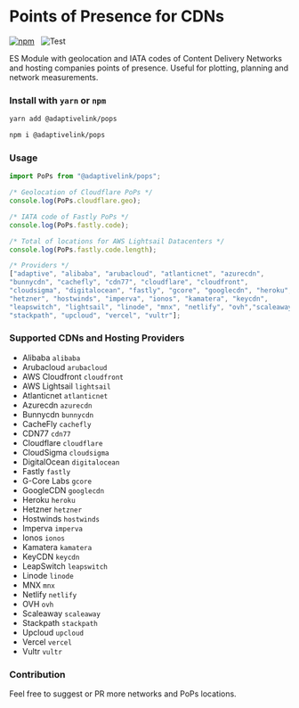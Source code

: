 # Points of Presence for CDNs


[![npm](https://img.shields.io/npm/v/@adaptivelink/pops.svg)](https://www.npmjs.com/package/@adaptivelink/pops) &nbsp; ![Test](https://github.com/adaptive/pops/workflows/Test/badge.svg?branch=main)

ES Module with geolocation and IATA codes of Content Delivery Networks and hosting companies  points of presence. Useful for plotting, planning and network measurements.

### Install with `yarn` or `npm`

```bash
yarn add @adaptivelink/pops
```

```bash
npm i @adaptivelink/pops
```

### Usage

```javascript
import PoPs from "@adaptivelink/pops";

/* Geolocation of Cloudflare PoPs */
console.log(PoPs.cloudflare.geo);

/* IATA code of Fastly PoPs */
console.log(PoPs.fastly.code);

/* Total of locations for AWS Lightsail Datacenters */
console.log(PoPs.fastly.code.length);

/* Providers */
["adaptive", "alibaba", "arubacloud", "atlanticnet", "azurecdn",
"bunnycdn", "cachefly", "cdn77", "cloudflare", "cloudfront",
"cloudsigma", "digitalocean", "fastly", "gcore", "googlecdn", "heroku",
"hetzner", "hostwinds", "imperva", "ionos", "kamatera", "keycdn",
"leapswitch", "lightsail", "linode", "mnx", "netlify", "ovh","scaleaway",
"stackpath", "upcloud", "vercel", "vultr"];
```

### Supported CDNs and Hosting Providers

*   Alibaba ```alibaba```
*   Arubacloud ```arubacloud```
*   AWS Cloudfront ```cloudfront```
*   AWS Lightsail ```lightsail```
*   Atlanticnet ```atlanticnet```
*   Azurecdn ```azurecdn```
*   Bunnycdn ```bunnycdn```
*   CacheFly ```cachefly```
*   CDN77 ```cdn77```
*   Cloudflare ```cloudflare```
*   CloudSigma ```cloudsigma```
*   DigitalOcean ```digitalocean```
*   Fastly ```fastly```
*   G-Core Labs ```gcore```
*   GoogleCDN ```googlecdn```
*   Heroku ```heroku```
*   Hetzner ```hetzner```
*   Hostwinds ```hostwinds```
*   Imperva ```imperva```
*   Ionos ```ionos```
*   Kamatera ```kamatera```
*   KeyCDN ```keycdn```
*   LeapSwitch ```leapswitch```
*   Linode ```linode```
*   MNX ```mnx```
*   Netlify ```netlify```
*   OVH ```ovh```
*   Scaleaway ```scaleaway```
*   Stackpath ```stackpath```
*   Upcloud ```upcloud```
*   Vercel ```vercel```
*   Vultr ```vultr```

### Contribution

Feel free to suggest or PR more networks and PoPs locations.